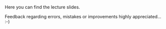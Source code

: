 Here you can find the lecture slides.

Feedback regarding errors, mistakes or improvements highly appreciated... :-)
